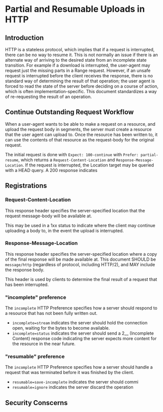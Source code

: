 
# Partial and Resumable Uploads in HTTP



## Introduction

HTTP is a stateless protocol, which implies that if a request is interrupted, there can be no way to resume it. This is not normally an issue if there is an alternate way of arriving to the desired state from an incomplete state transition. For example if a download is interrupted, the user-agent may request just the missing parts in a Range request. However, if an unsafe request is interrupted before the client receives the response, there is no standard way of determining the result of that operation; the user agent is forced to read the state of the server before deciding on a course of action, which is often implementation-specific. This document standardizes a way of re-requesting the result of an operation. 


 ## Continue Outstanding Request Workflow

When a user-agent wants to be able to make a request on a resource, and upload the request body in segments, the server must create a resource that the user agent can upload to. Once the resource has been written to, it can use the contents of that resource as the request-body for the original request.

The initial request is done with `Expect: 100-continue` with `Prefer: partial-resume`, which returns a `Request-Content-Location` and `Response-Message-Location`. If the request is interrupted, the Location target may be queried with a HEAD query. A 200 response indicates 


## Registrations

### Request-Content-Location

This response header specifies the server-specified location that the request message-body will be available at.

This may be used in a 1xx status to indicate where the client may continue uploading a body to, in the event the upload is interrupted.


### Response-Message-Location

This response header specifies the server-specified location where a copy of the final response will be made available at. This document SHOULD be `message/http` (regardless of protocol, including HTTP/2), and MAY include the response body.

This header is used by clients to determine the final result of a request that has been interrupted.


### "incomplete" preference

The `incomplete` HTTP Preference specifies how a server should respond to a resource that has not been fully written out.

* `incomplete=stream` indicates the server should hold the connection open, waiting for the bytes to become available.
* `incomplete=status` indicates the server should send a 2__ (Incomplete Content) response code indicating the server expects more content for the resource in the near future.


### "resumable" preference

The `incomplete` HTTP Preference specifies how a server should handle a request that was terminated before it was finished by the client.

* `resumable=save-incomplete` indicates the server should commi
* `resumable=ignore` indicates the server discard the operation


## Security Conscerns

